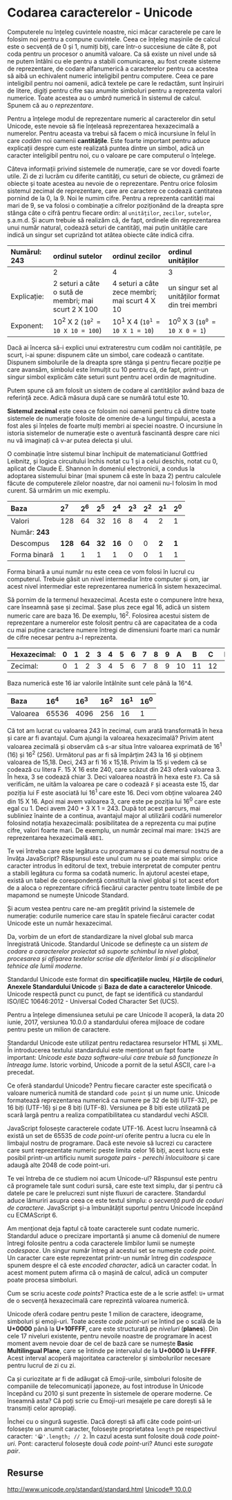 # Codarea caracterelor - Unicode

Computerele nu înțeleg cuvintele noastre, nici măcar caracterele pe care le folosim noi pentru a compune cuvintele. Ceea ce înțeleg mașinile de calcul este o secvență de 0 și 1, numiți biți, care într-o succesiune de câte 8, pot coda pentru un procesor o anumită valoare. Ca să existe un nivel unde să ne putem întâlni cu ele pentru a stabili comunicarea, au fost create sisteme de reprezentare, de codare alfanumerică a caracterelor pentru ca acestea să aibă un echivalent numeric inteligibil pentru computere. Ceea ce pare inteligibil pentru noi oamenii, adică textele pe care le redactăm, sunt înșiruiri de litere, digiți pentru cifre sau anumite simboluri pentru a reprezenta valori numerice. Toate acestea au o *umbră* numerică în sistemul de calcul. Spunem că au o *reprezentare*.

Pentru a înțelege modul de reprezentare numeric al caracterelor din setul Unicode, este nevoie să fie înțeleasă reprezentarea hexazecimală a numerelor. Pentru aceasta va trebui să facem o mică incursiune în felul în care *codăm* noi oamenii **cantitățile**. Este foarte important pentru aduce explicații despre cum este realizată puntea dintre un simbol, adică un caracter inteligibil pentru noi, cu o valoare pe care computerul o înțelege.

Câteva informații privind sistemele de numerație, care se vor dovedi foarte utile. Zi de zi lucrăm cu diferite cantități, cu seturi de obiecte, cu grămezi de obiecte și toate acestea au nevoie de o reprezentare. Pentru orice folosim sistemul zecimal de reprezentare, care are caractere ce codează cantitatea pornind de la 0, la 9. Noi le numim cifre. Pentru a reprezenta cantități mai mari de 9, se va folosi o combinație a cifrelor poziționând de la dreapta spre stânga câte o cifră pentru fiecare ordin: al `unităților`, `zecilor`, `sutelor`, ș.a.m.d. Și acum trebuie să realizăm că, de fapt, ordinele din reprezentarea unui număr natural, codează seturi de cantități, mai puțin unitățile care indică un singur set cuprizând tot atâtea obiecte câte indică cifra.

| Numărul: 243 | ordinul sutelor                                                  | ordinul zecilor                                                | ordinul unităților                                            |
|:------------ |:---------------------------------------------------------------- |:-------------------------------------------------------------- |:------------------------------------------------------------- |
|              | 2                                                                | 4                                                              | 3                                                             |
| Explicație:  | 2 seturi a câte o sută de membri; mai scurt 2 X 100              | 4 seturi a câte zece membri; mai scurt 4 X 10                  | un singur set al unităților format din trei membri            |
| Exponent:    | 10<sup>2</sup> X 2 (<code>10<sup>2</sup> = 10 X 10 = 100</code>) | 10<sup>1</sup> X 4 (<code>10<sup>1</sup> = 10 X 1 = 10</code>) | 10<sup>0</sup> X 3 (<code>10<sup>0</sup> = 10 X 0 = 1</code>) |

Dacă ai încerca să-i explici unui extraterestru cum codăm noi cantitățile, pe scurt, i-ai spune: dispunem câte un simbol, care codează o cantitate. Dispunem simbolurile de la dreapta spre stânga și pentru fiecare poziție pe care avansăm, simbolul este înmulțit cu 10 pentru că, de fapt, printr-un singur simbol explicăm câte seturi sunt pentru acel ordin de magnitudine.

Putem spune că am folosit un sistem de codare al cantităților având baza de referință zece. Adică măsura după care se numără totul este 10.

**Sistemul zecimal** este ceea ce folosim noi oamenii pentru că dintre toate sistemele de numerație folosite de omenire de-a lungul timpului, acesta a fost ales și înțeles de foarte mulți membri ai speciei noastre. O incursiune în istoria sistemelor de numerație este o aventură fascinantă despre care nici nu vă imaginați că v-ar putea delecta și ului.

O combinație între sistemul binar închipuit de matematicianul Gottfried Leibnitz, și logica circuitului închis notat cu 1 și a celui deschis, notat cu 0, aplicat de Claude E. Shannon în domeniul electronicii, a condus la adoptarea sistemului binar (mai spunem că este în baza 2) pentru calculele făcute de computerele zilelor noastre, dar noi oamenii nu-l folosim în mod curent. Să urmărim un mic exemplu.

| Baza           | 2<sup>7</sup> | 2<sup>6</sup> | 2<sup>5</sup> | 2<sup>4</sup> | 2<sup>3</sup> | 2<sup>2</sup> | 2<sup>1</sup> | 2<sup>0</sup> |
|:-------------- |:------------- |:------------- |:------------- |:------------- |:------------- |:------------- |:------------- |:------------- |
| Valori         | 128           | 64            | 32            | 16            | 8             | 4             | 2             | 1             |
| Număr: **243** |               |               |               |               |               |               |               |               |
| Descompus      | **128**       | **64**        | **32**        | **16**        | 0             | 0             | **2**         | **1**         |
| Forma binară   | 1             | 1             | 1             | 1             | 0             | 0             | 1             | 1             |

Forma binară a unui număr nu este ceea ce vom folosi în lucrul cu computerul. Trebuie găsit un nivel intermediar între computer și om, iar acest nivel intermediar este reprezentarea numerică în sistem hexazecimal.

Să pornim de la termenul hexazecimal. Acesta este o compunere între hexa, care înseamnă șase și zecimal. Șase plus zece egal 16, adică un sistem numeric care are baza 16. De exemplu, 16<sup>2</sup>. Folosirea acestui sistem de reprezentare a numerelor este folosit pentru că are capacitatea de a coda cu mai puține caractere numere întregi de dimensiuni foarte mari ca număr de cifre necesar pentru a-l reprezenta.

| Hexazecimal: | 0   | 1   | 2   | 3   | 4   | 5   | 6   | 7   | 8   | 9   | A   | B   | C   | D   | E   | F   |
|:------------ |:--- |:--- |:--- |:--- |:--- |:--- |:--- |:--- |:--- |:--- |:--- |:--- |:--- |:--- |:--- |:--- |
| Zecimal:     | 0   | 1   | 2   | 3   | 4   | 5   | 6   | 7   | 8   | 9   | 10  | 11  | 12  | 13  | 14  | 15  |

Baza numerică este 16 iar valorile întâlnite sunt cele până la 16^4.

| Baza     | 16<sup>4</sup> | 16<sup>3</sup> | 16<sup>2</sup> | 16<sup>1</sup> | 16<sup>0</sup> |
|:-------- |:-------------- |:-------------- |:-------------- |:-------------- |:-------------- |
| Valoarea | 65536          | 4096           | 256            | 16             | 1              |

Că tot am lucrat cu valoarea 243 în zecimal, cum arată transformată în hexa și care ar fi avantajul. Cum ajungi la valoarea hexazecimală? Privim atent valoarea zecimală și observăm că s-ar situa între valoarea exprimată de 16<sup>1</sup> (16) și 16<sup>2</sup> (256). Următorul pas ar fi să împărțim 243 la 16 și obținem valoarea de 15,18. Deci, 243 ar fi 16 x 15,18. Privim la 15 și vedem că se codează cu litera F. 15 X 16 este 240, care scăzut din 243 oferă valoarea 3. În hexa, 3 se codează chiar 3. Deci valoarea noastră în hexa este `F3`. Ca să verificăm, ne uităm la valoarea pe care o codează `F` și aceasta este 15, dar poziția lui F este asociată lui 16<sup>1</sup> care este 16. Deci vom obține valoarea 240 din 15 X 16. Apoi mai avem valoarea 3, care este pe poziția lui 16<sup>0</sup> care este egal cu 1. Deci avem 240 + 3 X 1 = 243. După tot acest parcurs, mai subliniez înainte de a continua, avantajul major al utilizării codării numerelor folosind notația hexazecimală: posibilitatea de a reprezenta cu mai puține cifre, valori foarte mari. De exemplu, un număr zecimal mai mare: `19425` are reprezentarea hexazecimală `4BE1`.

Te vei întreba care este legătura cu programarea și cu demersul nostru de a învăța JavaScript? Răspunsul este unul cum nu se poate mai simplu: orice caracter introdus în editorul de text, trebuie interpretat de computer pentru a stabili legătura cu forma sa codată numeric. În ajutorul acestei etape, există un tabel de corespondență constituit la nivel global și tot acest efort de a aloca o reprezentare cifrică fiecărui caracter  pentru toate limbile de pe mapamond se numește Unicode Standard.

Și acum vestea pentru care ne-am pregătit privind la sistemele de numerație: codurile numerice care stau în spatele fiecărui caracter codat Unicode este un număr hexazecimal.

Da, vorbim de un efort de standardizare la nivel global sub marca înregistrată Unicode. Standardul Unicode se definește ca un *sistem de codare a caracterelor proiectat să suporte schimbul la nivel global, procesarea și afișarea textelor scrise ale diferitelor limbi și a disciplinelor tehnice ale lumii moderne*.

Standardul Unicode este format din **specificațiile nucleu**, **Hărțile de coduri**, **Anexele Standardului Unicode** și **Baza de date a caracterelor Unicode**. Unicode respectă punct cu punct, de fapt se identifică cu standardul ISO/IEC 10646:2012 - Universal Coded Character Set (UCS).

Pentru a înțelege dimensiunea setului pe care Unicode îl acoperă, la data 20 iunie, 2017, versiunea 10.0.0 a standardului oferea mijloace de codare pentru peste un milion de caractere.

Standardul Unicode este utilizat pentru redactarea resurselor HTML și XML. În introducerea textului standardului este menționat un fapt foarte important: *Unicode este baza software-ului care trebuie să funcționeze în întreaga lume*. Istoric vorbind, Unicode a pornit de la setul ASCII, care l-a precedat.

Ce oferă standardul Unicode? Pentru fiecare caracter este specificată o valoare numerică numită de standard `code point` și un nume unic.
Unicode formatează reprezentarea numerică ca numere pe 32 de biți (UTF-32), pe 16 biți (UTF-16) și pe 8 biți (UTF-8). Versiunea pe 8 biți este utilizată pe scară largă pentru a realiza compatibilitatea cu standardul vechi ASCII.

JavaScript folosește caracterele codate UTF-16. Acest lucru înseamnă că există un set de 65535 de *code point-uri* oferite pentru a lucra cu ele în limbajul nostru de programare. Dacă este nevoie să lucrezi cu caractere care sunt reprezentate numeric peste limita celor 16 biți, acest lucru este posibil printr-un artificiu numit *surogate pairs* - *perechi înlocuitoare* și care adaugă alte 2048 de code point-uri.

Te vei întreba de ce studiem noi acum Unicode-ul? Răspunsul este pentru că programele tale sunt coduri sursă, care este text simplu, dar și pentru că datele pe care le prelucrezi sunt niște fluxuri de caractere. Standardul aduce lămuriri asupra ceea ce este textul simplu: *o secvență pură de coduri de caractere*. JavaScript și-a îmbunătățit suportul pentru Unicode începând cu ECMAScript 6.

Am menționat deja faptul că toate caracterele sunt codate numeric. Standardul aduce o precizare importantă și anume că domeniul de numere întregi folosite pentru a coda caracterele limbilor lumii se numește *codespace*. Un singur număr întreg al acestui set se numește *code point*. Un caracter care este reprezentat printr-un număr întreg din *codespace* spunem despre el că este *encoded character*, adică un caracter codat. În acest moment putem afirma că o mașină de calcul, adică un computer poate procesa simboluri.

Cum se scriu aceste *code points*? Practica este de a le scrie astfel: `U+` urmat de o secvență hexazecimală care reprezintă valoarea numerică.

Unicode oferă codare pentru peste 1 milion de caractere, ideograme, simboluri și emoji-uri. Toate aceste *code point-uri* se întind pe o scală de la **U+0000** până la **U+10FFFF**, care este structurată pe *niveluri* (**planes**). Din cele 17 niveluri existente, pentru nevoile noastre de programare în acest moment avem nevoie doar de cel de bază care se numește **Basic Multilingual Plane**, care se întinde pe intervalul de la **U+0000** la **U+FFFF**. Acest interval acoperă majoritatea caracterelor și simbolurilor necesare pentru lucrul de zi cu zi.

Ca și curiozitate ar fi de adăugat că Emoji-urile, simboluri folosite de companiile de telecomunicații japoneze, au fost introduse în Unicode începând cu 2010 și sunt prezente în sistemele de operare moderne. Ce înseamnă asta? Că poți scrie cu Emoji-uri mesajele pe care dorești să le transmiți celor apropiați.

Închei cu o singură sugestie. Dacă dorești să afli câte code point-uri folosește un anumit caracter, folosește proprietatea `length` pe respectivul caracter: `'😁'.length; // 2`. În cazul acesta sunt folosite două *code point-uri*. Pont: caracterul folosește două *code point*-uri? Atunci este *surogate pair*.

## Resurse

http://www.unicode.org/standard/standard.html
[Unicode® 10.0.0](http://www.unicode.org/versions/Unicode10.0.0/UnicodeStandard-10.0.pdf)
